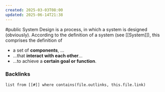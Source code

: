 ```yaml
---
created: 2025-03-03T08:00
updated: 2025-06-14T21:38
---
```

#public 
System Design is a process, in which a system is designed (obviously). According to the definition of a system (see [[System]]), this comprises the definition of 
- a set of **components**, ... 
- ...that **interact with each other**...
- ...to achieve a **certain goal or function**.


### Backlinks
```dataview 
list from [[#]] where contains(file.outlinks, this.file.link)
```

